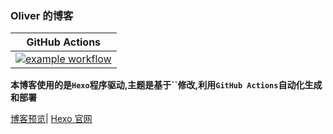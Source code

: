 ### Oliver 的博客

|                                                                                                         GitHub Actions                                                                                                          |
| :-----------------------------------------------------------------------------------------------------------------------------------------------------------------------------------------------------------------------------: |
| [![example workflow](https://github.com/jsliweijun/jsliweijun.github.io/actions/workflows/deploy.yml/badge.svg?branch=dev)](https://github.com/jsliweijun/jsliweijun.github.io/actions/workflows/deploy.yml?query=branch%3Adev) |

**本博客使用的是`Hexo`程序驱动,主题是基于``修改,利用`GitHub Actions`自动化生成和部署**

[博客预览](https://www.jsliweijun.top)|
[Hexo 官网](https://hexo.io)
